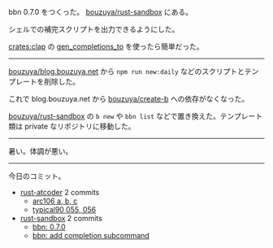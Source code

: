 bbn 0.7.0 をつくった。 [bouzuya/rust-sandbox] にある。

シェルでの補完スクリプトを出力できるようにした。

[crates:clap] の [gen_completions_to](https://docs.rs/structopt/0.2.13/structopt/clap/struct.App.html#method.gen_completions_to) を使ったら簡単だった。

---

[bouzuya/blog.bouzuya.net] から `npm run new:daily` などのスクリプトとテンプレートを削除した。

これで blog.bouzuya.net から [bouzuya/create-b] への依存がなくなった。

[bouzuya/rust-sandbox] の `b new` や `bbn list` などで置き換えた。テンプレート類は private なリポジトリに移動した。

---

暑い。体調が悪い。

---

今日のコミット。

- [rust-atcoder](https://github.com/bouzuya/rust-atcoder) 2 commits
  - [arc106 a, b, c](https://github.com/bouzuya/rust-atcoder/commit/a63e22f25d6b95b501215d27ac863ebb2352b0b0)
  - [typical90 055, 056](https://github.com/bouzuya/rust-atcoder/commit/2632deed0f1f99fb3da3d53783e078aeb67858d9)
- [rust-sandbox](https://github.com/bouzuya/rust-sandbox) 2 commits
  - [bbn: 0.7.0](https://github.com/bouzuya/rust-sandbox/commit/815d7769ea371ec8ca540d7d322b71ad5c62e285)
  - [bbn: add completion subcommand](https://github.com/bouzuya/rust-sandbox/commit/d21ee9c81d096322b2c4787d57abe8193cf9a596)

[bouzuya/blog.bouzuya.net]: https://github.com/bouzuya/blog.bouzuya.net
[bouzuya/create-b]: https://github.com/bouzuya/create-b
[bouzuya/rust-sandbox]: https://github.com/bouzuya/rust-sandbox
[crates:clap]: https://crates.io/crates/clap
